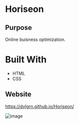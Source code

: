 # Horiseon

## Purpose
Online buisness optimization.

# Built With
* HTML
* CSS

## Website
https://dylgrn.github.io/Horiseon/

![image](https://user-images.githubusercontent.com/78700475/112562387-27b18e00-8da5-11eb-85fe-82bc3fddc0a9.png)
